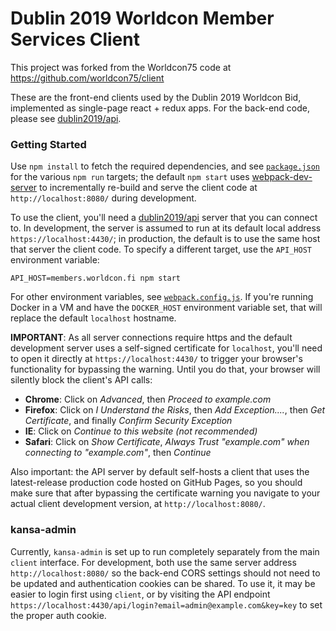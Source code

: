 # Dublin 2019 Worldcon Member Services Client

This project was forked from the Worldcon75 code at https://github.com/worldcon75/client

These are the front-end clients used by the Dublin 2019 Worldcon Bid,
implemented as single-page react + redux apps. For the back-end code, please see
[dublin2019/api](https://github.com/dublin2019/api).


### Getting Started

Use `npm install` to fetch the required dependencies, and see [`package.json`](./package.json) for
the various `npm run` targets; the default `npm start` uses
[webpack-dev-server](https://webpack.github.io/docs/webpack-dev-server.html) to incrementally
re-build and serve the client code at `http://localhost:8080/` during development.

To use the client, you'll need a [dublin2019/api](https://github.com/dublin2019/api) server that
you can connect to. In development, the server is assumed to run at its default local address
`https://localhost:4430/`; in production, the default is to use the same host that server the
client code. To specify a different target, use the `API_HOST` environment variable:

```
API_HOST=members.worldcon.fi npm start
```

For other environment variables, see [`webpack.config.js`](./webpack.config.js). If you're running
Docker in a VM and have the `DOCKER_HOST` environment variable set, that will replace the default
`localhost` hostname.

**IMPORTANT**: As all server connections require https and the default development server uses a
self-signed certificate for `localhost`, you'll need to open it directly at `https://localhost:4430/`
to trigger your browser's functionality for bypassing the warning. Until you do that, your browser
will silently block the client's API calls:

  - **Chrome**: Click on _Advanced_, then _Proceed to example.com_
  - **Firefox**: Click on _I Understand the Risks_, then _Add Exception...._, then _Get
    Certificate_, and finally _Confirm Security Exception_
  - **IE**: Click on _Continue to this website (not recommended)_
  - **Safari**: Click on _Show Certificate_, _Always Trust "example.com" when connecting to
    "example.com"_, then _Continue_

Also important: the API server by default self-hosts a client that uses the latest-release
production code hosted on GitHub Pages, so you should make sure that after bypassing the certificate
warning you navigate to your actual client development version, at `http://localhost:8080/`.


### kansa-admin

 Currently, `kansa-admin` is set up to run completely separately from the main `client` interface.
 For development, both use the same server address `http://localhost:8080/` so the back-end CORS
 settings should not need to be updated and authentication cookies can be shared. To use it, it may
 be easier to login first using `client`, or by visiting the API endpoint
 `https://localhost:4430/api/login?email=admin@example.com&key=key` to set the proper auth cookie.
